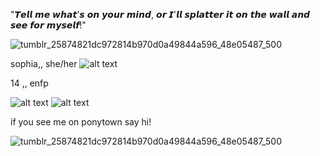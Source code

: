 "𝙏𝙚𝙡𝙡 𝙢𝙚 𝙬𝙝𝙖𝙩'𝙨 𝙤𝙣 𝙮𝙤𝙪𝙧 𝙢𝙞𝙣𝙙, 𝙤𝙧 𝙄'𝙡𝙡 𝙨𝙥𝙡𝙖𝙩𝙩𝙚𝙧 𝙞𝙩 𝙤𝙣 𝙩𝙝𝙚 𝙬𝙖𝙡𝙡 𝙖𝙣𝙙 𝙨𝙚𝙚 𝙛𝙤𝙧 𝙢𝙮𝙨𝙚𝙡𝙛!"

![tumblr_25874821dc972814b970d0a49844a596_48e05487_500](https://github.com/user-attachments/assets/755000e7-c518-4663-a1e1-321b4c64d9d1)

sophia,, she/her  ![alt text](https://cdn.discordapp.com/emojis/1113884930527727698.webp?size=22&quality=lossless)

14 ,, enfp

![alt text](https://gifcity.carrd.co/assets/images/gallery18/c8338109.gif?v=47652796) ![alt text](https://gifcity.carrd.co/assets/images/gallery18/9af7c1cf.gif?v=47652796)

if you see me on ponytown say hi!

![tumblr_25874821dc972814b970d0a49844a596_48e05487_500](https://github.com/user-attachments/assets/755000e7-c518-4663-a1e1-321b4c64d9d1)




